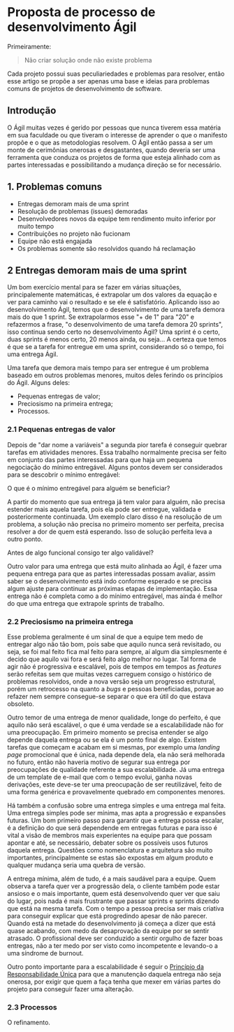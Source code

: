 # Proposta de processo de desenvolvimento Ágil

Primeiramente:

> Não criar solução onde não existe problema

Cada projeto possui suas peculiariedades e problemas para resolver, então esse artigo se propõe a ser apenas uma base e ideias para problemas comuns de projetos de desenvolvimento de software.

## Introdução 

O Ágil muitas vezes é gerido por pessoas que nunca tiverem essa matéria em sua faculdade ou que tiveram o interesse de aprender o que o manifesto propõe e o que as metodologias resolvem. O Ágil então passa a ser um monte de cerimônias onerosas e desgastantes, quando deveria ser uma ferramenta que conduza os projetos de forma que esteja alinhado com as partes interessadas e possibilitando a mudança direção se for necessário.

## 1. Problemas comuns

- Entregas demoram mais de uma sprint
- Resolução de problemas (issues) demoradas
- Desenvolvedores novos da equipe tem rendimento muito inferior por muito tempo
- Contribuições no projeto não fucionam
- Equipe não está engajada
- Os problemas somente são resolvidos quando há reclamação

## 2 Entregas demoram mais de uma sprint

Um bom exercício mental para se fazer em várias situações, principalemente matemáticas, é extrapolar um dos valores da equação e ver para caminho vai o resultado e se ele é satisfatório. Aplicando isso ao desenvolvimento Ágil, temos que o desenvolvimento de uma tarefa demora mais do que 1 sprint. Se extrapolarmos esse "+ de 1" para "20" e refazermos a frase, "o desenvolvimento de uma tarefa demora 20 sprints", isso continua sendo certo no desenvolvimento Ágil? Uma sprint é o certo, duas sprints é menos certo, 20 menos ainda, ou seja... A certeza que temos é que se a tarefa for entregue em uma sprint, considerando só o tempo, foi uma entrega Ágil.

Uma tarefa que demora mais tempo para ser entregue é um problema baseado em outros problemas menores, muitos deles ferindo os princípios do Ágil. Alguns deles:

- Pequenas entregas de valor;
- Preciosismo na primeira entrega;
- Processos.

### 2.1 Pequenas entregas de valor

Depois de "dar nome a variáveis" a segunda pior tarefa é conseguir quebrar tarefas em atividades menores. Essa trabalho normalmente precisa ser feito em conjunto das partes interessadas para que haja um pequena negociação do mínimo entregável. Alguns pontos devem ser considerados para se descobrir o mínimo entregável:

O que é o mínimo entregável para alguém se beneficiar?

A partir do momento que sua entrega já tem valor para alguém, não precisa estender mais aquela tarefa, pois ela pode ser entregue, validada e posteriormente continuada. Um exemplo claro disso é na resolução de um problema, a solução não precisa no primeiro momento ser perfeita, precisa resolver a dor de quem está esperando. Isso de solução perfeita leva a outro ponto.

Antes de algo funcional consigo ter algo validável?

Outro valor para uma entrega que está muito alinhada ao Ágil, é fazer uma pequena entrega para que as partes interessadas possam avaliar, assim saber se o desenvolvimento está indo conforme esperado e se precisa algum ajuste para continuar as próximas etapas de implementação. Essa entrega não é completa como a do mínimo entregável, mas ainda é melhor do que uma entrega que extrapole sprints de trabalho.

### 2.2 Preciosismo na primeira entrega

Esse problema geralmente é um sinal de que a equipe tem medo de entregar algo não tão bom, pois sabe que aquilo nunca será revisitado, ou seja, se foi mal feito fica mal feito para sempre, aí algum dia simplesmente é decido que aquilo vai fora e será feito algo melhor no lugar. Tal forma de agir não é progressiva e escalável, pois de tempos em tempos as _features_ serão refeitas sem que muitas vezes carreguem consigo o histórico de problemas resolvidos, onde a nova versão seja um progresso estrutural, porém um retrocesso na quanto a _bugs_ e pessoas beneficiadas, porque ao refazer nem sempre consegue-se separar o que era útil do que estava obsoleto.

Outro temor de uma entrega de menor qualidade, longe do perfeito, é que aquilo não será escalável, o que é uma verdade se a escalabilidade não for uma preocupação. Em primeiro momento se precisa entender se algo depende daquela entrega ou se ela é um ponto final de algo. Existem tarefas que começam e acabam em si mesmas, por exemplo uma _landing page_ promocional que é única, nada depende dela, ela não será melhorada no futuro, então não haveria motivo de segurar sua entrega por preocupações de qualidade referente a sua escalabilidade. Já uma entrega de um template de e-mail que com o tempo evolui, ganha novas derivações, este deve-se ter uma preocupação de ser reutilizável, feito de uma forma genérica e provavelmente quebrado em componentes menores.

Há também a confusão sobre uma entrega simples e uma entrega mal feita. Uma entrega simples pode ser mínima, mas apta a progressão e expansões futuras. Um bom primeiro passo para garantir que a entrega possa escalar, é a definição do que será dependende em entregas futuras e para isso é vital a visão de membros mais experientes na equipe para que possam apontar e até, se necessário, debater sobre os possíveis usos futuros daquela entrega. Questões como nomenclatura e arquitetura são muito importantes, principalmente se estas são expostas em algum produto e qualquer mudança seria uma quebra de versão.

A entrega mínima, além de tudo, é a mais saudável para a equipe. Quem observa a tarefa quer ver a progressão dela, o cliente também pode estar ansioso e o mais importante, quem está desenvolvendo quer ver que saiu do lugar, pois nada é mais frustrante que passar sprints e sprints dizendo que está na mesma tarefa. Com o tempo a pessoa precisa ser mais criativa para conseguir explicar que está progredindo apesar de não parecer. Quando está na metade do desenvolvimento já começa a dizer que está quase acabando, com medo da desaprovação da equipe por se sentir atrasado. O profissional deve ser conduzido a sentir orgulho de fazer boas entregas, não a ter medo por ser visto como incompetente e levando-o a uma síndrome de burnout.

Outro ponto importante para a escalabilidade é seguir o [Princípio da Responsabilidade Única](#) para que a manutenção daquela entrega não seja onerosa, por exigir que quem a faça tenha que mexer em várias partes do projeto para conseguir fazer uma alteração. 

### 2.3 Processos

O refinamento.

